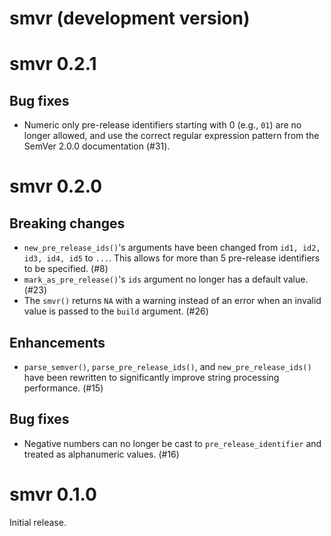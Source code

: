 # smvr (development version)

# smvr 0.2.1

## Bug fixes

- Numeric only pre-release identifiers starting with 0 (e.g., `01`) are no longer allowed,
  and use the correct regular expression pattern from the SemVer 2.0.0 documentation (#31).

# smvr 0.2.0

## Breaking changes

- `new_pre_release_ids()`'s arguments have been changed from `id1, id2, id3, id4, id5` to `...`.
  This allows for more than 5 pre-release identifiers to be specified. (#8)
- `mark_as_pre_release()`'s `ids` argument no longer has a default value. (#23)
- The `smvr()` returns `NA` with a warning instead of an error when an invalid value
  is passed to the `build` argument. (#26)

## Enhancements

- `parse_semver()`, `parse_pre_release_ids()`, and `new_pre_release_ids()` have been rewritten
  to significantly improve string processing performance. (#15)

## Bug fixes

- Negative numbers can no longer be cast to `pre_release_identifier` and treated as alphanumeric values. (#16)

# smvr 0.1.0

Initial release.
